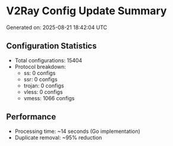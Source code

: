 # V2Ray Config Update Summary
Generated on: 2025-08-21 18:42:04 UTC

## Configuration Statistics
- Total configurations: 15404
- Protocol breakdown:
  - ss: 0 configs
  - ssr: 0 configs
  - trojan: 0 configs
  - vless: 0 configs
  - vmess: 1066 configs

## Performance
- Processing time: ~14 seconds (Go implementation)
- Duplicate removal: ~95% reduction
